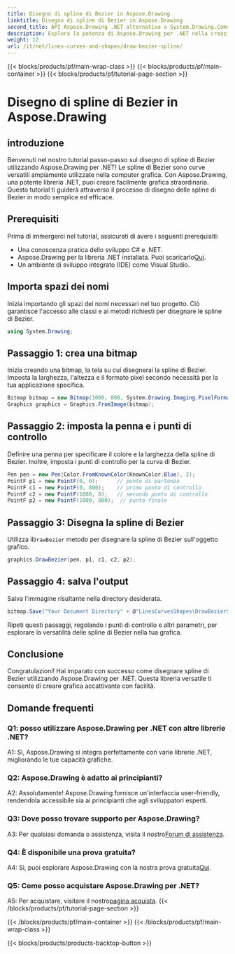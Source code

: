 ```yaml
---
title: Disegno di spline di Bezier in Aspose.Drawing
linktitle: Disegno di spline di Bezier in Aspose.Drawing
second_title: API Aspose.Drawing .NET alternativa a System.Drawing.Common
description: Esplora la potenza di Aspose.Drawing per .NET nella creazione di straordinarie spline di Bezier. Segui la nostra guida passo passo per uno sviluppo grafico senza interruzioni.
weight: 12
url: /it/net/lines-curves-and-shapes/draw-bezier-spline/
---
```


{{< blocks/products/pf/main-wrap-class >}}
{{< blocks/products/pf/main-container >}}
{{< blocks/products/pf/tutorial-page-section >}}

# Disegno di spline di Bezier in Aspose.Drawing

## introduzione

Benvenuti nel nostro tutorial passo-passo sul disegno di spline di Bezier utilizzando Aspose.Drawing per .NET! Le spline di Bezier sono curve versatili ampiamente utilizzate nella computer grafica. Con Aspose.Drawing, una potente libreria .NET, puoi creare facilmente grafica straordinaria. Questo tutorial ti guiderà attraverso il processo di disegno delle spline di Bezier in modo semplice ed efficace.

## Prerequisiti

Prima di immergerci nel tutorial, assicurati di avere i seguenti prerequisiti:

- Una conoscenza pratica dello sviluppo C# e .NET.
-  Aspose.Drawing per la libreria .NET installata. Puoi scaricarlo[Qui](https://releases.aspose.com/drawing/net/).
- Un ambiente di sviluppo integrato (IDE) come Visual Studio.

## Importa spazi dei nomi

Inizia importando gli spazi dei nomi necessari nel tuo progetto. Ciò garantisce l'accesso alle classi e ai metodi richiesti per disegnare le spline di Bezier.

```csharp
using System.Drawing;
```

## Passaggio 1: crea una bitmap

Inizia creando una bitmap, la tela su cui disegnerai la spline di Bezier. Imposta la larghezza, l'altezza e il formato pixel secondo necessità per la tua applicazione specifica.

```csharp
Bitmap bitmap = new Bitmap(1000, 800, System.Drawing.Imaging.PixelFormat.Format32bppPArgb);
Graphics graphics = Graphics.FromImage(bitmap);
```

## Passaggio 2: imposta la penna e i punti di controllo

Definire una penna per specificare il colore e la larghezza della spline di Bezier. Inoltre, imposta i punti di controllo per la curva di Bezier.

```csharp
Pen pen = new Pen(Color.FromKnownColor(KnownColor.Blue), 2);
PointF p1 = new PointF(0, 0);      // punto di partenza
PointF c1 = new PointF(0, 800);    // primo punto di controllo
PointF c2 = new PointF(1000, 0);   // secondo punto di controllo
PointF p2 = new PointF(1000, 800);  // punto finale
```

## Passaggio 3: Disegna la spline di Bezier

 Utilizza il`DrawBezier` metodo per disegnare la spline di Bezier sull'oggetto grafico.

```csharp
graphics.DrawBezier(pen, p1, c1, c2, p2);
```

## Passaggio 4: salva l'output

Salva l'immagine risultante nella directory desiderata.

```csharp
bitmap.Save("Your Document Directory" + @"LinesCurvesShapes\DrawBezierSpline_out.png");
```

Ripeti questi passaggi, regolando i punti di controllo e altri parametri, per esplorare la versatilità delle spline di Bezier nella tua grafica.

## Conclusione

Congratulazioni! Hai imparato con successo come disegnare spline di Bezier utilizzando Aspose.Drawing per .NET. Questa libreria versatile ti consente di creare grafica accattivante con facilità.

## Domande frequenti

### Q1: posso utilizzare Aspose.Drawing per .NET con altre librerie .NET?

A1: Sì, Aspose.Drawing si integra perfettamente con varie librerie .NET, migliorando le tue capacità grafiche.

### Q2: Aspose.Drawing è adatto ai principianti?

A2: Assolutamente! Aspose.Drawing fornisce un'interfaccia user-friendly, rendendola accessibile sia ai principianti che agli sviluppatori esperti.

### Q3: Dove posso trovare supporto per Aspose.Drawing?

 A3: Per qualsiasi domanda o assistenza, visita il nostro[Forum di assistenza](https://forum.aspose.com/c/diagram/17).

### Q4: È disponibile una prova gratuita?

 A4: Sì, puoi esplorare Aspose.Drawing con la nostra prova gratuita[Qui](https://releases.aspose.com/).

### Q5: Come posso acquistare Aspose.Drawing per .NET?

 A5: Per acquistare, visitare il nostro[pagina acquista](https://purchase.aspose.com/buy).
{{< /blocks/products/pf/tutorial-page-section >}}

{{< /blocks/products/pf/main-container >}}
{{< /blocks/products/pf/main-wrap-class >}}

{{< blocks/products/products-backtop-button >}}
